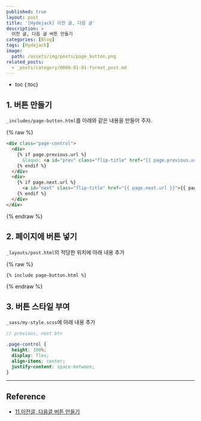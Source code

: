 ```yaml
---
published: true
layout: post
title: '[Hydejack] 이전 글, 다음 글'
description: >
  이전 글, 다음 글 버튼 만들기
categories: [Blog]
tags: [Hydejack]
image:
  path: /assets/img/posts/page_button.png
related_posts:
  - _posts/category/0000-01-01-format_post.md
---
```

* toc
{:toc}

## 1. 버튼 만들기

`_includes/page-button.html`를 아래와 같은 내용을 만들어 주자.  

{% raw %}
```html
<div class="page-control">
  <div>
    {% if page.previous.url %}
      &laquo; <a id="prev" class="flip-title" href="{{ page.previous.url }}">{{ page.previous.title }}</a>
    {% endif %}
  </div>
  <div>
    {% if page.next.url %}
      <a id="next" class="flip-title" href="{{ page.next.url }}">{{ page.next.title }}</a> &raquo;
    {% endif %}
  </div>
</div>
```
{% endraw %}

## 2. 페이지에 버튼 넣기

`_layouts/post.html`의 적당한 위치에 아래 내용 추가  

{% raw %}
```liquid
{% include page-button.html %}
```
{% endraw %}

## 3. 버튼 스타일 부여

`_sass/my-style.scss`에 아래 내용 추가  

```scss
// previous, next btn

.page-control {
  height: 100%;
  display: flex;
  align-items: center;
  justify-content: space-between;
}
```

---
## Reference
- [11.이전글, 다음글 버튼 만들기](https://khw11044.github.io/blog/githubpages/2020-12-26-making-blog-11/)